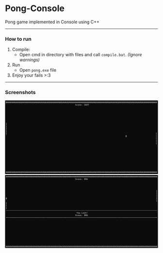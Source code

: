 
# Pong-Console
Pong game implemented in Console using C++

---
### How to run
1. Compile:
	- Open cmd in directory with files and call ``compile.bat``. *(Ignore warnings)*
2. Run
	- Open ``pong.exe`` file
3. Enjoy your fails >:3

---
### Screenshots
![game](./img/game.png "Game")
![fail](./img/fail.png "Fail")
